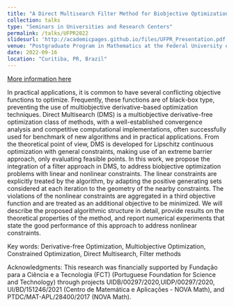 ```yaml
---
title: "A Direct Multisearch Filter Method for Biobjective Optimization"
collection: talks
type: "Seminars in Universities and Research Centers"
permalink: /talks/UFPR2022
slidesurl: 'http://academicpages.github.io/files/UFPR_Presentation.pdf'
venue: "Postgraduate Program in Mathematics at the Federal University of Paraná (PPGM-UFPR)"
date: 2022-09-16
location: "Curitiba, PR, Brazil"
---
```


[More information here](https://ppgm.ufpr.br/seminarios-continuos/)

In practical applications, it is common to have several conflicting objective functions to optimize. Frequently, these functions are of black-box type, preventing the use of multiobjective derivative-based optimization techniques. Direct Multisearch (DMS) is a multiobjective derivative-free optimization class of methods, with a well-established convergence analysis and competitive computational implementations, often successfully used for benchmark of new algorithms and in practical applications. From the theoretical point of view, DMS is developed for Lipschitz continuous optimization with general constraints, making use of an extreme barrier approach, only evaluating feasible points. In this work, we propose the integration of a filter approach in DMS, to address biobjective optimization problems with linear and nonlinear constraints. The linear constraints are explicitly treated by the algorithm, by adapting the positive generating sets considered at each iteration to the geometry of the nearby constraints. The violations of the nonlinear constraints are aggregated in a third objective function and are treated as an additional objective to be minimized. We will describe the proposed algorithmic structure in detail, provide results on the theoretical properties of the method, and report numerical experiments that state the good performance of this approach to address nonlinear constraints. 

Key words:  Derivative-free Optimization, Multiobjective Optimization, Constrained Optimization, Direct Multisearch, Filter methods

Acknowledgments: This research was financially supported by Fundação para a Ciência e a Tecnologia (FCT) (Portuguese Foundation for Science and Technology) through projects UIDB/00297/2020,UIDP/00297/2020, UI/BD/151246/2021 (Centro de Matemática e Aplicações - NOVA Math), and PTDC/MAT-APL/28400/2017 (NOVA Math).